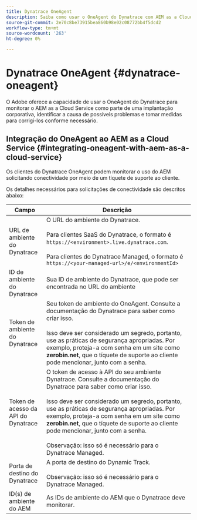 ```yaml
---
title: Dynatrace OneAgent
description: Saiba como usar o OneAgent do Dynatrace com AEM as a Cloud Service
source-git-commit: 2e70c8be73915bea860b98e02c08772bb4f5dcd2
workflow-type: tm+mt
source-wordcount: '263'
ht-degree: 0%

---
```



# Dynatrace OneAgent {#dynatrace-oneagent}

O Adobe oferece a capacidade de usar o OneAgent do Dynatrace para monitorar o AEM as a Cloud Service como parte de uma implantação corporativa, identificar a causa de possíveis problemas e tomar medidas para corrigi-los conforme necessário. <!-- When GA, add: Read this [Dynatrace article](https://www.dynatrace.com/hub/detail/adobe-experience-manager/) about AEM monitoring to learn more. -->

## Integração do OneAgent ao AEM as a Cloud Service {#integrating-oneagent-with-aem-as-a-cloud-service}

Os clientes do Dynatrace OneAgent podem monitorar o uso do AEM solicitando conectividade por meio de um tíquete de suporte ao cliente.

Os detalhes necessários para solicitações de conectividade são descritos abaixo:

| **Campo** | **Descrição** |
|---|---|
| URL de ambiente do Dynatrace | O URL do ambiente do Dynatrace.<br><br>Para clientes SaaS do Dynatrace, o formato é `https://<environment>.live.dynatrace.com`.<br><br>Para clientes do Dynatrace Managed, o formato é `https://<your-managed-url>/e/<environmentId>` |
| ID de ambiente do Dynatrace | Sua ID de ambiente do Dynatrace, que pode ser encontrada no URL do ambiente |
| Token de ambiente do Dynatrace | Seu token de ambiente do OneAgent. Consulte a documentação do Dynatrace para saber como criar isso.<br><br>Isso deve ser considerado um segredo, portanto, use as práticas de segurança apropriadas. Por exemplo, proteja-a com senha em um site como **zerobin.net**, que o tíquete de suporte ao cliente pode mencionar, junto com a senha. |
| Token de acesso da API do Dynatrace | O token de acesso à API do seu ambiente Dynatrace. Consulte a documentação do Dynatrace para saber como criar isso.<br><br>Isso deve ser considerado um segredo, portanto, use as práticas de segurança apropriadas. Por exemplo, proteja-a com senha em um site como **zerobin.net**, que o tíquete de suporte ao cliente pode mencionar, junto com a senha.<br><br>Observação: isso só é necessário para o Dynatrace Managed. |
| Porta de destino do Dynatrace | A porta de destino do Dynamic Track.<br><br>Observação: isso só é necessário para o Dynatrace Managed. |
| ID(s) de ambiente do AEM | As IDs de ambiente do AEM que o Dynatrace deve monitorar. |


